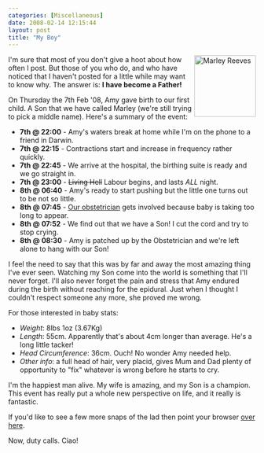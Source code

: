 ```yaml
---
categories: [Miscellaneous]
date: 2008-02-14 12:15:44
layout: post
title: "My Boy"
---
```

<a href="/uploads/2008/02/cimg3655.JPG" title="Marley Reeves" rel="lightbox"><img src="/uploads/2008/02/cimg3655.JPG" width="125" alt="Marley Reeves" style="float: right; padding-left: 3px; padding-bottom: 3px; border: 0;" /></a>I'm sure that most of you don't give a hoot about how often I post. But those of you who do, and who have noticed that I haven't posted for a little while may want to know why. The answer is: <strong>I have become a Father!</strong>

<!--more-->

On Thursday the 7th Feb '08, Amy gave birth to our first child. A Son that we have called Marley (we're still trying to pick a middle name).  Here's a summary of the event:<ul><li><strong>7th @ 22:00</strong> - Amy's waters break at home while I'm on the phone to a friend in Darwin.</li><li><strong>7th @ 22:15</strong> - Contractions start and increase in frequency rather quickly.</li><li><strong>7th @ 22:45</strong> - We arrive at the hospital, the birthing suite is ready and we go straight in.</li><li><strong>7th @ 23:00</strong> - <strike>Living Hell</strike> Labour begins, and lasts <em>ALL</em> night.</li><li><strong>8th @ 06:40</strong> - Amy's ready to start pushing but the little one turns out to be not so little.</li><li><strong>8th @ 07:45</strong> - <a href="http://www.drprice.com.au/" title="Dr Chris Price">Our obstetrician</a> gets involved because baby is taking too long to appear.</li><li><strong>8th @ 07:52</strong> - We find out that we have a Son! I cut the cord and try to stop crying.</li><li><strong>8th @ 08:30</strong> - Amy is patched up by the Obstetrician and we're left alone to hang with our Son!</li></ul>
I feel the need to say that this was by far and away the most amazing thing I've ever seen. Watching my Son come into the world is something that I'll never forget. I'll also never forget the pain and stress that Amy endured during the birth without reaching for the epidural. Just when I thought I couldn't respect someone any more, she proved me wrong.

For those interested in baby stats:<ul><li><em>Weight</em>: 8lbs 1oz (3.67Kg)</li><li><em>Length</em>: 55cm. Apparently that's about 4cm longer than average. He's a long little tacker!</li><li><em>Head Circumference</em>: 36cm. Ouch! No wonder Amy needed help.</li><li><em>Other info</em>: a full head of hair, very placid, gives Mum and Dad plenty of opportunity to "fix" whatever is wrong before he starts to cry.</li></ul>
I'm the happiest man alive. My wife is amazing, and my Son is a champion. This event has really put a whole new perspective on life, and it really is fantastic.

If you'd like to see a few more snaps of the lad then point your browser <a href="http://picasaweb.google.com.au/amytod/MarleyReevesFirstDays?authkey=NrNW3NpgrbM" title="Marley Reeves' First Days">over here</a>.

Now, duty calls. Ciao!
